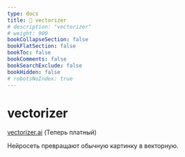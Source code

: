 ```yaml
---
type: docs
title: 🔷 vectorizer
# description: "vectorizer"
# weight: 900
bookCollapseSection: false
bookFlatSection: false
bookToc: false
bookComments: false
bookSearchExclude: false
bookHidden: false
# robotsNoIndex: true
---
```


# vectorizer

[vectorizer.ai](https://vectorizer.ai/?sl) (Теперь платный)

Нейросеть превращают обычную картинку в векторную.
